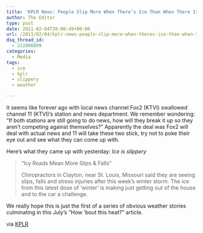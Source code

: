 ```yaml
---
title: 'KPLR News: People Slip More When There’s Ice Than When There Isn’t Ice'
author: The Editor
type: post
date: 2011-02-04T20:00:49+00:00
url: /2011/02/04/kplr-news-people-slip-more-when-theres-ice-than-when-there-isnt-ice/
dsq_thread_id:
  - 222806099
categories:
  - Media
tags:
  - ice
  - kplr
  - slippery
  - weather

---
```

It seems like forever ago with local news channel Fox2 (KTVI) swallowed channel 11 (KTVI)&#8217;s station and news department. We remember wondering: &#8220;If both stations are still going to do news, how will they break it up so they aren&#8217;t competing against themselves?&#8221; Apparently the deal was Fox2 will deal with actual news and 11 will take these two stick, try not to poke their eye out and see what they can come up with.

Here&#8217;s what they came up with yesterday: _Ice is slippery_

> &#8220;Icy Roads Mean More Slips & Falls&#8221;
> 
> Chiropractors in Clayton, near St. Louis, Missouri said they are seeing slips, falls and stress injuries after this week&#8217;s winter storm. The ice from this latest dose of &#8216;winter&#8217; is making just getting out of the house and to the car a challenge.

We really hope this is just the first of a series of obvious weather stories culminating in this July&#8217;s &#8220;How &#8217;bout this heat?&#8221; article.

via <a href="http://www.kplr11.com/news/kplr-winter-icy-slip-fall-020311,0,734669.story" target="_blank">KPLR</a>